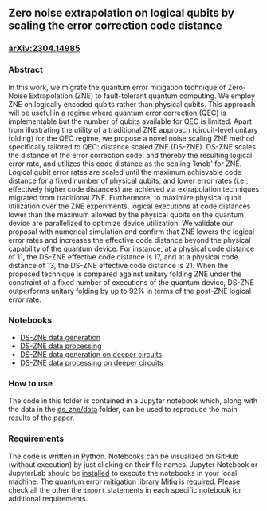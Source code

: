 ## Zero noise extrapolation on logical qubits by scaling the error correction code distance

### [arXiv:2304.14985](https://arxiv.org/abs/2304.14985)

### Abstract

In this work, we migrate the quantum error mitigation technique of Zero-Noise Extrapolation (ZNE) to fault-tolerant quantum computing. We employ ZNE on logically encoded qubits rather than physical qubits. This approach will be useful in a regime where quantum error correction (QEC) is implementable but the number of qubits available for QEC is limited. Apart from illustrating the utility of a traditional ZNE approach (circuit-level unitary folding) for the QEC regime, we propose a novel noise scaling ZNE method specifically tailored to QEC: distance scaled ZNE (DS-ZNE). DS-ZNE scales the distance of the error correction code, and thereby the resulting logical error rate, and utilizes this code distance as the scaling `knob' for ZNE. Logical qubit error rates are scaled until the maximum achievable code distance for a fixed number of physical qubits, and lower error rates (i.e., effectively higher code distances) are achieved via extrapolation techniques migrated from traditional ZNE. Furthermore, to maximize physical qubit utilization over the ZNE experiments, logical executions at code distances lower than the maximum allowed by the physical qubits on the quantum device are parallelized to optimize device utilization. We validate our proposal with numerical simulation and confirm that ZNE lowers the logical error rates and increases the effective code distance beyond the physical capability of the quantum device. For instance, at a physical code distance of 11, the DS-ZNE effective code distance is 17, and at a physical code distance of 13, the DS-ZNE effective code distance is 21. When the proposed technique is compared against unitary folding ZNE under the constraint of a fixed number of executions of the quantum device, DS-ZNE outperforms unitary folding by up to 92\% in terms of the post-ZNE logical error rate.

### Notebooks
- [DS-ZNE data generation](https://github.com/unitaryfund/research/blob/main/ds_zne/ds-zne-data-generation.ipynb)
- [DS-ZNE data processing](https://github.com/unitaryfund/research/blob/main/ds_zne/ds-zne-data-processing.ipynb)
- [DS-ZNE data generation on deeper circuits](https://github.com/unitaryfund/research/blob/main/ds_zne/ds_zne_data_gen_deeper_circs.ipynb)
- [DS-ZNE data processing on deeper circuits](https://github.com/unitaryfund/research/blob/main/ds_zne/ds_zne_data_proc_deep_circs.ipynb)

### How to use
The code in this folder is contained in a Jupyter notebook which, along with the data in the [ds_zne/data](./data/) folder, can be used to reproduce the main results of the paper.

### Requirements
The code is written in Python. Notebooks can be visualized on GitHub (without execution) by just clicking on their file names.
Jupyter Notebook or JupyterLab should be [installed](https://jupyter.org/install) to execute the notebooks in your local machine. 
The quantum error mitigation library [Mitiq](https://github.com/unitaryfund/mitiq) is required. Please check all the other the `import` statements in each specific notebook for additional requirements.
